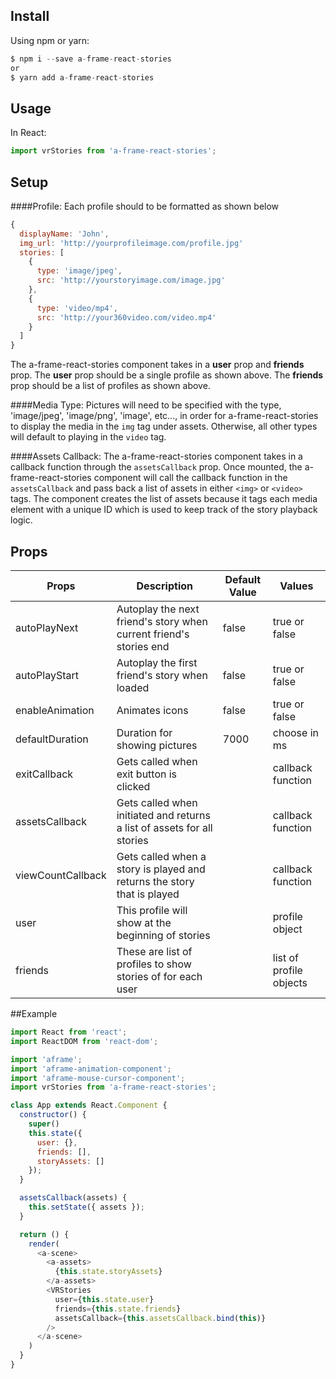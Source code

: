 ## Install
Using npm or yarn:
```javascript
$ npm i --save a-frame-react-stories
or
$ yarn add a-frame-react-stories
```

## Usage
In React:
```javascript
import vrStories from 'a-frame-react-stories';
```

## Setup
####Profile:
Each profile should to be formatted as shown below

```javascript
{
  displayName: 'John',
  img_url: 'http://yourprofileimage.com/profile.jpg'
  stories: [
    {
      type: 'image/jpeg',
      src: 'http://yourstoryimage.com/image.jpg'
    },
    {
      type: 'video/mp4',
      src: 'http://your360video.com/video.mp4'
    }
  ]
}
```
The a-frame-react-stories component takes in a **user** prop and **friends** prop. The **user** prop should be a single profile as shown above. The **friends** prop should be a list of profiles as shown above.

####Media Type:
Pictures will need to be specified with the type, 'image/jpeg', 'image/png', 'image', etc..., in order for a-frame-react-stories to display the media in the `img` tag under assets.  Otherwise, all other types will default to playing in the `video` tag.

####Assets Callback:
The a-frame-react-stories component takes in a callback function through the `assetsCallback` prop.  Once mounted, the a-frame-react-stories component will call the callback function in the `assetsCallback` and pass back a list of assets in either `<img>` or `<video>` tags. 
The component creates the list of assets because it tags each media element with a unique ID which is used to keep track of the story playback logic.

## Props

| Props             | Description                                                             | Default Value | Values            |
|-------------------|-------------------------------------------------------------------------|---------------|-------------------|
| autoPlayNext      | Autoplay the next friend's story when current friend's stories end      | false         | true or false     |
| autoPlayStart     | Autoplay the first friend's story when loaded                           | false         | true or false     |
| enableAnimation   | Animates icons                                                          | false         | true or false     |
| defaultDuration   | Duration for showing pictures                                           | 7000          | choose in ms      |
| exitCallback      | Gets called when exit button is clicked                                 |               | callback function |
| assetsCallback    | Gets called when initiated and returns a list of assets for all stories |               | callback function |
| viewCountCallback | Gets called when a story is played and returns the story that is played |               | callback function |
| user              | This profile will show at the beginning of stories                      |               | profile object    |
| friends           | These are list of profiles to show stories of for each user |            |      list of profile objects |

##Example
```javascript
import React from 'react';
import ReactDOM from 'react-dom';

import 'aframe';
import 'aframe-animation-component';
import 'aframe-mouse-cursor-component';
import vrStories from 'a-frame-react-stories';

class App extends React.Component {
  constructor() {
    super()
    this.state({
      user: {},
      friends: [],
      storyAssets: []
    });
  }

  assetsCallback(assets) {
    this.setState({ assets });
  }

  return () {
    render(
      <a-scene>
        <a-assets>
          {this.state.storyAssets}
        </a-assets>
        <VRStories 
          user={this.state.user}
          friends={this.state.friends}
          assetsCallback={this.assetsCallback.bind(this)}
        />
      </a-scene>
    )
  }
}
```